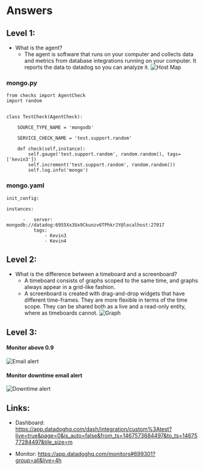 # Answers

## Level 1:
-  What is the agent?
	*  The agent is software that runs on your computer and collects data and metrics from database integrations running on your computer. It reports the data to datadog so you can analyze it.
	![Host Map](https://github.com/thechad12/hiring-engineers/blob/master/hostmap.png)

### mongo.py

```
from checks import AgentCheck
import random


class TestCheck(AgentCheck):

	SOURCE_TYPE_NAME = 'mongodb'

	SERVICE_CHECK_NAME = 'test.support.random'

	def check(self,instance):
		self.gauge('test.support.random', random.random(), tags=['kevin3'])
		self.increment('test.support.random', random.random())
		self.log.info('mongo')
```

### mongo.yaml

```
init_config:

instances:

      -   server: mongodb://datadog:6955Xx3Ux9Ckunzv6TPhkrJY@localhost:27017
          tags:
              - Kevin3
              - Kevin4
```

## Level 2:
-  What is the difference between a timeboard and a screenboard?
	*  A timeboard consists of graphs scoped to the same time, and graphs always appear in a grid-like fashion.
	*  A screenboard is created with drag-and-drop widgets that have different time-frames. They are more flexible in terms of the time scope. They can be shared both as a live and a read-only entity, where as timeboards cannot.
	![Graph](https://github.com/thechad12/hiring-engineers/blob/master/level-2.png)

## Level 3:

#### Monitor above 0.9
![Email alert](https://github.com/thechad12/hiring-engineers/blob/master/monitor-alert.png)

#### Monitor downtime email alert
![Downtime alert](https://github.com/thechad12/hiring-engineers/blob/master/monitor-downtime.png)
	

## Links:
-  Dashboard: https://app.datadoghq.com/dash/integration/custom%3Atest?live=true&page=0&is_auto=false&from_ts=1467573684497&to_ts=1467577284497&tile_size=m

-  Monitor: https://app.datadoghq.com/monitors#699301?group=all&live=4h


